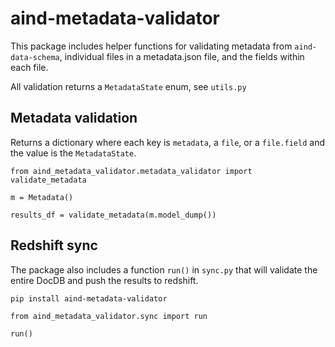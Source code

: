# aind-metadata-validator

This package includes helper functions for validating metadata from `aind-data-schema`, individual files in a metadata.json file, and the fields within each file.

All validation returns a `MetadataState` enum, see `utils.py`

## Metadata validation

Returns a dictionary where each key is `metadata`, a `file`, or a `file.field` and the value is the `MetadataState`.

```
from aind_metadata_validator.metadata_validator import validate_metadata

m = Metadata()

results_df = validate_metadata(m.model_dump())
```

## Redshift sync

The package also includes a function `run()` in `sync.py` that will validate the entire DocDB and push the results to redshift.

`pip install aind-metadata-validator`

```
from aind_metadata_validator.sync import run

run()
```

